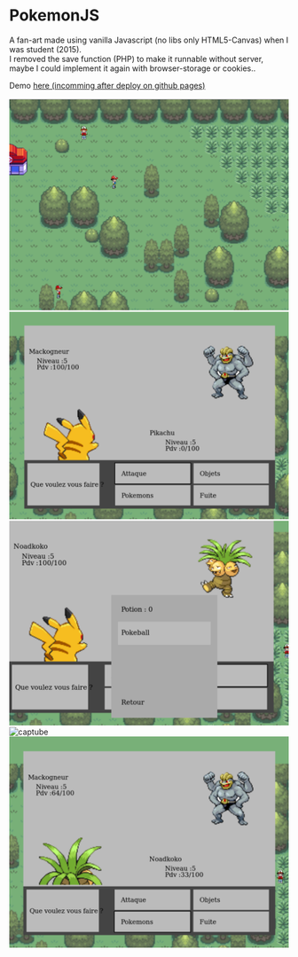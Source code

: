 # PokemonJS

A fan-art made using vanilla Javascript (no libs only HTML5-Canvas) when I was student (2015).  
I removed the save function (PHP) to make it runnable without server, maybe I could implement it again with browser-storage or cookies..

Demo [here (incomming after deploy on github pages)]()

![vue](website/images/vue.png)
![attaque](website/images/attaque.png)
![pokeball](website/images/pokeball.png)
![captube](website/images/captube.png)
![captureOK](website/images/captureOK.png)
